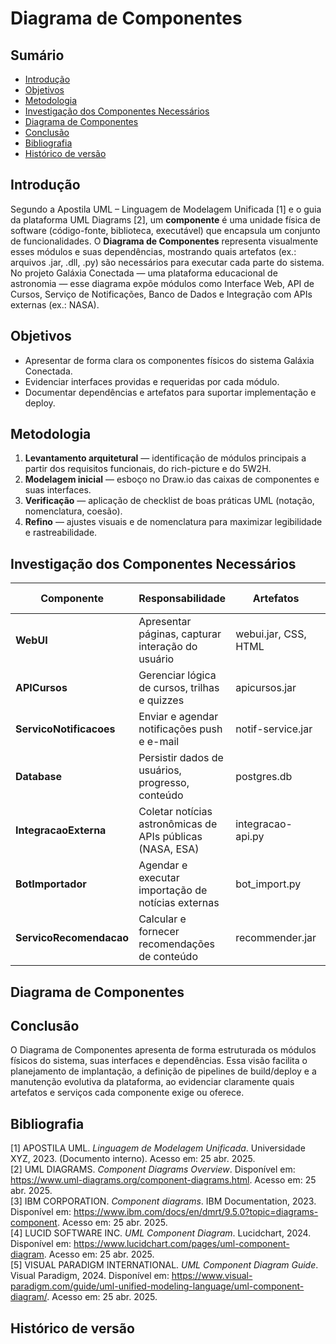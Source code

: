 # Diagrama de Componentes

## Sumário

- [Introdução](#introdução)  
- [Objetivos](#objetivos)  
- [Metodologia](#metodologia)  
- [Investigação dos Componentes Necessários](#investigação-dos-componentes-necessários)  
- [Diagrama de Componentes](#diagrama-de-componentes)  
- [Conclusão](#conclusão)  
- [Bibliografia](#bibliografia)  
- [Histórico de versão](#histórico-de-versão)  

## Introdução

Segundo a Apostila UML – Linguagem de Modelagem Unificada [1] e o guia da plataforma UML Diagrams [2], um **componente** é uma unidade física de software (código-fonte, biblioteca, executável) que encapsula um conjunto de funcionalidades. O **Diagrama de Componentes** representa visualmente esses módulos e suas dependências, mostrando quais artefatos (ex.: arquivos .jar, .dll, .py) são necessários para executar cada parte do sistema. No projeto Galáxia Conectada — uma plataforma educacional de astronomia — esse diagrama expõe módulos como Interface Web, API de Cursos, Serviço de Notificações, Banco de Dados e Integração com APIs externas (ex.: NASA).

## Objetivos

- Apresentar de forma clara os componentes físicos do sistema Galáxia Conectada.  
- Evidenciar interfaces providas e requeridas por cada módulo.  
- Documentar dependências e artefatos para suportar implementação e deploy.  

## Metodologia

1. **Levantamento arquitetural** — identificação de módulos principais a partir dos requisitos funcionais, do rich-picture e do 5W2H.  
2. **Modelagem inicial** — esboço no Draw.io das caixas de componentes e suas interfaces.  
3. **Verificação** — aplicação de checklist de boas práticas UML (notação, nomenclatura, coesão).  
4. **Refino** — ajustes visuais e de nomenclatura para maximizar legibilidade e rastreabilidade.  

## Investigação dos Componentes Necessários

| Componente               | Responsabilidade                                                | Artefatos                  | Interfaces providas              | Interfaces requeridas             |
|--------------------------|-----------------------------------------------------------------|----------------------------|----------------------------------|-----------------------------------|
| **WebUI**                | Apresentar páginas, capturar interação do usuário               | webui.jar, CSS, HTML       | IAutenticacao, ICursos           | IAPICursos, INotificacoes         |
| **APICursos**            | Gerenciar lógica de cursos, trilhas e quizzes                   | apicursos.jar              | ICursos, ITrilhas                | IDatabase                         |
| **ServicoNotificacoes**  | Enviar e agendar notificações push e e-mail                     | notif-service.jar          | INotificacoes                    | IUsuario, IEventoAstronomico      |
| **Database**             | Persistir dados de usuários, progresso, conteúdo                | postgres.db                | IDatabase                        | —                                 |
| **IntegracaoExterna**    | Coletar notícias astronômicas de APIs públicas (NASA, ESA)      | integracao-api.py          | —                                | IFonteNoticias                    |
| **BotImportador**        | Agendar e executar importação de notícias externas              | bot_import.py              | IFonteNoticias                   | IntegracaoExterna                 |
| **ServicoRecomendacao**  | Calcular e fornecer recomendações de conteúdo                    | recommender.jar            | IRecomendacao                    | IDatabase, IUsuario               |

## Diagrama de Componentes


## Conclusão

O Diagrama de Componentes apresenta de forma estruturada os módulos físicos do sistema, suas interfaces e dependências. Essa visão facilita o planejamento de implantação, a definição de pipelines de build/deploy e a manutenção evolutiva da plataforma, ao evidenciar claramente quais artefatos e serviços cada componente exige ou oferece.

## Bibliografia

[1] APOSTILA UML. *Linguagem de Modelagem Unificada*. Universidade XYZ, 2023. (Documento interno). Acesso em: 25 abr. 2025.  
[2] UML DIAGRAMS. *Component Diagrams Overview*. Disponível em: https://www.uml-diagrams.org/component-diagrams.html. Acesso em: 25 abr. 2025.  
[3] IBM CORPORATION. *Component diagrams*. IBM Documentation, 2023. Disponível em: https://www.ibm.com/docs/en/dmrt/9.5.0?topic=diagrams-component. Acesso em: 25 abr. 2025.  
[4] LUCID SOFTWARE INC. *UML Component Diagram*. Lucidchart, 2024. Disponível em: https://www.lucidchart.com/pages/uml-component-diagram. Acesso em: 25 abr. 2025.  
[5] VISUAL PARADIGM INTERNATIONAL. *UML Component Diagram Guide*. Visual Paradigm, 2024. Disponível em: https://www.visual-paradigm.com/guide/uml-unified-modeling-language/uml-component-diagram/. Acesso em: 25 abr. 2025.  

## Histórico de versão


